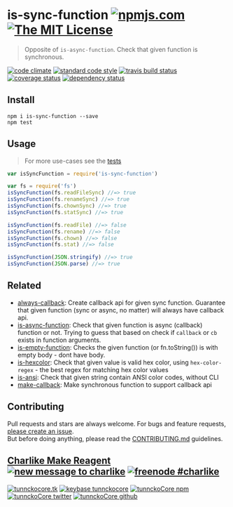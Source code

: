 # is-sync-function [![npmjs.com][npmjs-img]][npmjs-url] [![The MIT License][license-img]][license-url] 

> Opposite of `is-async-function`. Check that given function is synchronous.

[![code climate][codeclimate-img]][codeclimate-url] [![standard code style][standard-img]][standard-url] [![travis build status][travis-img]][travis-url] [![coverage status][coveralls-img]][coveralls-url] [![dependency status][david-img]][david-url]


## Install
```
npm i is-sync-function --save
npm test
```


## Usage
> For more use-cases see the [tests](./test.js)

```js
var isSyncFunction = require('is-sync-function')

var fs = require('fs')
isSyncFunction(fs.readFileSync) //=> true
isSyncFunction(fs.renameSync) //=> true
isSyncFunction(fs.chownSync) //=> true
isSyncFunction(fs.statSync) //=> true

isSyncFunction(fs.readFile) //=> false
isSyncFunction(fs.rename) //=> false
isSyncFunction(fs.chown) //=> false
isSyncFunction(fs.stat) //=> false

isSyncFunction(JSON.stringify) //=> true
isSyncFunction(JSON.parse) //=> true
```


## Related
- [always-callback](https://github.com/tunnckocore/always-callback#readme): Create callback api for given sync function. Guarantee that given function (sync or async, no matter) will always have callback api.
- [is-async-function](https://github.com/tunnckocore/is-async-function#readme): Check that given function is async (callback) function or not. Trying to guess that based on check if `callback` or `cb` exists in function arguments.
- [is-empty-function](https://github.com/tunnckoCore/is-empty-function#readme): Checks the given function (or fn.toString()) is with empty body - dont have body.
- [is-hexcolor](https://github.com/tunnckocore/is-hexcolor#readme): Check that given value is valid hex color, using `hex-color-regex` - the best regex for matching hex color values
- [is-ansi](https://github.com/tunnckocore/is-ansi#readme): Check that given string contain ANSI color codes, without CLI
- [make-callback](https://github.com/tunnckocore/make-callback#readme): Make synchronous function to support callback api


## Contributing

Pull requests and stars are always welcome. For bugs and feature requests, [please create an issue](https://github.com/tunnckoCore/is-sync-function/issues/new).  
But before doing anything, please read the [CONTRIBUTING.md](./CONTRIBUTING.md) guidelines.


## [Charlike Make Reagent](http://j.mp/1stW47C) [![new message to charlike][new-message-img]][new-message-url] [![freenode #charlike][freenode-img]][freenode-url]

[![tunnckocore.tk][author-www-img]][author-www-url] [![keybase tunnckocore][keybase-img]][keybase-url] [![tunnckoCore npm][author-npm-img]][author-npm-url] [![tunnckoCore twitter][author-twitter-img]][author-twitter-url] [![tunnckoCore github][author-github-img]][author-github-url]


[npmjs-url]: https://www.npmjs.com/package/is-sync-function
[npmjs-img]: https://img.shields.io/npm/v/is-sync-function.svg?label=is-sync-function

[license-url]: https://github.com/tunnckoCore/is-sync-function/blob/master/LICENSE.md
[license-img]: https://img.shields.io/badge/license-MIT-blue.svg


[codeclimate-url]: https://codeclimate.com/github/tunnckoCore/is-sync-function
[codeclimate-img]: https://img.shields.io/codeclimate/github/tunnckoCore/is-sync-function.svg

[travis-url]: https://travis-ci.org/tunnckoCore/is-sync-function
[travis-img]: https://img.shields.io/travis/tunnckoCore/is-sync-function.svg

[coveralls-url]: https://coveralls.io/r/tunnckoCore/is-sync-function
[coveralls-img]: https://img.shields.io/coveralls/tunnckoCore/is-sync-function.svg

[david-url]: https://david-dm.org/tunnckoCore/is-sync-function
[david-img]: https://img.shields.io/david/tunnckoCore/is-sync-function.svg

[standard-url]: https://github.com/feross/standard
[standard-img]: https://img.shields.io/badge/code%20style-standard-brightgreen.svg


[author-www-url]: http://www.tunnckocore.tk
[author-www-img]: https://img.shields.io/badge/www-tunnckocore.tk-fe7d37.svg

[keybase-url]: https://keybase.io/tunnckocore
[keybase-img]: https://img.shields.io/badge/keybase-tunnckocore-8a7967.svg

[author-npm-url]: https://www.npmjs.com/~tunnckocore
[author-npm-img]: https://img.shields.io/badge/npm-~tunnckocore-cb3837.svg

[author-twitter-url]: https://twitter.com/tunnckoCore
[author-twitter-img]: https://img.shields.io/badge/twitter-@tunnckoCore-55acee.svg

[author-github-url]: https://github.com/tunnckoCore
[author-github-img]: https://img.shields.io/badge/github-@tunnckoCore-4183c4.svg

[freenode-url]: http://webchat.freenode.net/?channels=charlike
[freenode-img]: https://img.shields.io/badge/freenode-%23charlike-5654a4.svg

[new-message-url]: https://github.com/tunnckoCore/messages
[new-message-img]: https://img.shields.io/badge/send%20me-message-green.svg
